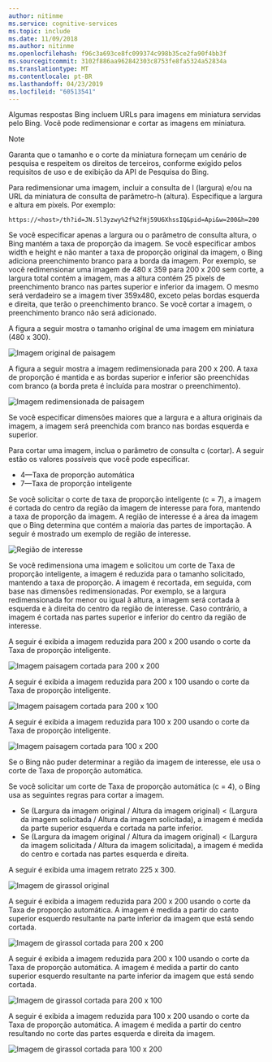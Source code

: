 ```yaml
---
author: nitinme
ms.service: cognitive-services
ms.topic: include
ms.date: 11/09/2018
ms.author: nitinme
ms.openlocfilehash: f96c3a693ce8fc099374c998b35ce2fa90f4bb3f
ms.sourcegitcommit: 3102f886aa962842303c8753fe8fa5324a52834a
ms.translationtype: MT
ms.contentlocale: pt-BR
ms.lasthandoff: 04/23/2019
ms.locfileid: "60513541"
---
```

Algumas respostas Bing incluem URLs para imagens em miniatura servidas pelo Bing. Você pode redimensionar e cortar as imagens em miniatura. 

> [!NOTE]
> Garanta que o tamanho e o corte da miniatura forneçam um cenário de pesquisa e respeitem os direitos de terceiros, conforme exigido pelos requisitos de uso e de exibição da API de Pesquisa do Bing.


Para redimensionar uma imagem, incluir a consulta de l (largura) e/ou na URL da miniatura de consulta de parâmetro-h (altura). Especifique a largura e altura em pixels. Por exemplo:   
  
`https://<host>/th?id=JN.5l3yzwy%2f%2fHj59U6XhssIQ&pid=Api&w=200&h=200`  
  
Se você especificar apenas a largura ou o parâmetro de consulta altura, o Bing mantém a taxa de proporção da imagem. Se você especificar ambos width e height e não manter a taxa de proporção original da imagem, o Bing adiciona preenchimento branco para a borda da imagem. Por exemplo, se você redimensionar uma imagem de 480 x 359 para 200 x 200 sem corte, a largura total contém a imagem, mas a altura contém 25 pixels de preenchimento branco nas partes superior e inferior da imagem. O mesmo será verdadeiro se a imagem tiver 359x480, exceto pelas bordas esquerda e direita, que terão o preenchimento branco. Se você cortar a imagem, o preenchimento branco não será adicionado.  

 
A figura a seguir mostra o tamanho original de uma imagem em miniatura (480 x 300).  
  
![Imagem original de paisagem](./media/cognitive-services-bing-resize-crop/bing-resize-crop-landscape.PNG)  
  
A figura a seguir mostra a imagem redimensionada para 200 x 200. A taxa de proporção é mantida e as bordas superior e inferior são preenchidas com branco (a borda preta é incluída para mostrar o preenchimento).  
  
![Imagem redimensionada de paisagem](./media/cognitive-services-bing-resize-crop/bing-resize-crop-landscape-resized.PNG)  



Se você especificar dimensões maiores que a largura e a altura originais da imagem, a imagem será preenchida com branco nas bordas esquerda e superior.  
  
Para cortar uma imagem, inclua o parâmetro de consulta c (cortar). A seguir estão os valores possíveis que você pode especificar.  
  
- 4&mdash;Taxa de proporção automática  
- 7&mdash;Taxa de proporção inteligente  
  
Se você solicitar o corte de taxa de proporção inteligente (c = 7), a imagem é cortada do centro da região da imagem de interesse para fora, mantendo a taxa de proporção da imagem. A região de interesse é a área da imagem que o Bing determina que contém a maioria das partes de importação. A seguir é mostrado um exemplo de região de interesse.  
  
![Região de interesse](./media/cognitive-services-bing-resize-crop/bing-resize-crop-regionofinterest.PNG)

Se você redimensiona uma imagem e solicitou um corte de Taxa de proporção inteligente, a imagem é reduzida para o tamanho solicitado, mantendo a taxa de proporção. A imagem é recortada, em seguida, com base nas dimensões redimensionadas. Por exemplo, se a largura redimensionada for menor ou igual à altura, a imagem será cortada à esquerda e à direita do centro da região de interesse. Caso contrário, a imagem é cortada nas partes superior e inferior do centro da região de interesse.  
  
 
A seguir é exibida a imagem reduzida para 200 x 200 usando o corte da Taxa de proporção inteligente.  
  
![Imagem paisagem cortada para 200 x 200](./media/cognitive-services-bing-resize-crop/bing-resize-crop-landscape200x200c7.PNG)
  
A seguir é exibida a imagem reduzida para 200 x 100 usando o corte da Taxa de proporção inteligente.  
   
![Imagem paisagem cortada para 200 x 100](./media/cognitive-services-bing-resize-crop/bing-resize-crop-landscape200x100c7.PNG)
  
A seguir é exibida a imagem reduzida para 100 x 200 usando o corte da Taxa de proporção inteligente.  
  
![Imagem paisagem cortada para 100 x 200](./media/cognitive-services-bing-resize-crop/bing-resize-crop-landscape100x200c7.PNG)



Se o Bing não puder determinar a região da imagem de interesse, ele usa o corte de Taxa de proporção automática.  
  
Se você solicitar um corte de Taxa de proporção automática (c = 4), o Bing usa as seguintes regras para cortar a imagem.  
  
- Se (Largura da imagem original / Altura da imagem original) < (Largura da imagem solicitada / Altura da imagem solicitada), a imagem é medida da parte superior esquerda e cortada na parte inferior.  
- Se (Largura da imagem original / Altura da imagem original) < (Largura da imagem solicitada / Altura da imagem solicitada), a imagem é medida do centro e cortada nas partes esquerda e direita.  



A seguir é exibida uma imagem retrato 225 x 300.  
  
![Imagem de girassol original](./media/cognitive-services-bing-resize-crop/bing-resize-crop-sunflower.PNG)
  
A seguir é exibida a imagem reduzida para 200 x 200 usando o corte da Taxa de proporção automática. A imagem é medida a partir do canto superior esquerdo resultante na parte inferior da imagem que está sendo cortada.  
  
![Imagem de girassol cortada para 200 x 200](./media/cognitive-services-bing-resize-crop/bing-resize-crop-sunflower200x200c4.PNG)
  
A seguir é exibida a imagem reduzida para 200 x 100 usando o corte da Taxa de proporção automática. A imagem é medida a partir do canto superior esquerdo resultante na parte inferior da imagem que está sendo cortada.  
  
![Imagem de girassol cortada para 200 x 100](./media/cognitive-services-bing-resize-crop/bing-resize-crop-sunflower200x100c4.PNG)
  
A seguir é exibida a imagem reduzida para 100 x 200 usando o corte da Taxa de proporção automática. A imagem é medida a partir do centro resultando no corte das partes esquerda e direita da imagem.  
  
![Imagem de girassol cortada para 100 x 200](./media/cognitive-services-bing-resize-crop/bing-resize-crop-sunflower100x200c4.PNG)

